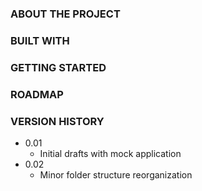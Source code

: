 <!-- ABOUT THE PROJECT -->

### ABOUT THE PROJECT

<!-- Built With -->

### BUILT WITH

<!-- GETTING STARTED -->

### GETTING STARTED

<!-- ROADMAP -->

### ROADMAP

<!-- Version History -->

### VERSION HISTORY

- 0.01
  - Initial drafts with mock application
- 0.02
  - Minor folder structure reorganization

